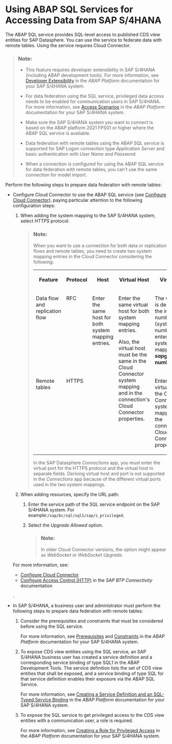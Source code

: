<!-- loio4d7474595a5b41bb986616262ff44a3a -->

# Using ABAP SQL Services for Accessing Data from SAP S/4HANA

The ABAP SQL service provides SQL-level access to published CDS view entities for SAP Datasphere. You can use the service to federate data with remote tables. Using the service requires Cloud Connector.

> ### Note:  
> -   This feature requires developer extensibility in SAP S/4HANA \(including ABAP development tools\). For more information, see [Developer Extensibility](https://help.sap.com/docs/ABAP_PLATFORM_NEW/b5670aaaa2364a29935f40b16499972d/155909e3569941e08831c78cf4c2d495.html) in the *ABAP Platform* documentation for your SAP S/4HANA system.
> 
> -   For data federation using the SQL service, privileged data access needs to be enabled for communication users in SAP S/4HANA. For more information, see [Access Scenarios](https://help.sap.com/docs/ABAP_PLATFORM_NEW/b5670aaaa2364a29935f40b16499972d/96368bd086ff4f79933b078a6cf7feaa.html) in the *ABAP Platform* documentation for your SAP S/4HANA system.
> 
> -   Make sure the SAP S/4HANA system you want to connect is based on the ABAP platform 2021 FPS01 or higher where the ABAP SQL service is available.
> 
> -   Data federation with remote tables using the ABAP SQL service is supported for SAP Logon connection type *Application Server* and basic authentication with *User Name and Password*.
> 
> -   When a connection is configured for using the ABAP SQL service for data federation with remote tables, you can't use the same connection for model import.



Perform the following steps to prepare data federation with remote tables:

-   Configure Cloud Connector to use the ABAP SQL service \(see [Configure Cloud Connector](configure-cloud-connector-f289920.md)\), paying particular attention to the following configuration steps:

    1.  When adding the system mapping to the SAP S/4HANA system, select *HTTPS* protocol.

        > ### Note:  
        > When you want to use a connection for both data or replication flows and remote tables, you need to create two system mapping entries in the Cloud Connector considering the following:
        > 
        > 
        > <table>
        > <tr>
        > <th valign="top">
        > 
        > Feature
        > 
        > </th>
        > <th valign="top">
        > 
        > Protocol
        > 
        > </th>
        > <th valign="top">
        > 
        > Host
        > 
        > </th>
        > <th valign="top">
        > 
        > Virtual Host
        > 
        > </th>
        > <th valign="top">
        > 
        > Virtual Port
        > 
        > </th>
        > </tr>
        > <tr>
        > <td valign="top">
        > 
        > Data flow and replication flow
        > 
        > </td>
        > <td valign="top">
        > 
        > RFC
        > 
        > </td>
        > <td valign="top" rowspan="2">
        > 
        > Enter the same host for both system mapping entries.
        > 
        > </td>
        > <td valign="top" rowspan="2">
        > 
        > Enter the same virtual host for both system mapping entries.
        > 
        > Also, the virtual host must be the same in the Cloud Connector system mapping and in the connection's Cloud Connector properties.
        > 
        > </td>
        > <td valign="top">
        > 
        > The virtual port is derived from the instance number \(system number\) entered in the system mapping: ***sapgw*<system number\>****.
        > 
        > </td>
        > </tr>
        > <tr>
        > <td valign="top">
        > 
        > Remote tables
        > 
        > </td>
        > <td valign="top">
        > 
        > HTTPS
        > 
        > </td>
        > <td valign="top">
        > 
        > Enter the same virtual port in the Cloud Connector system mapping and in the connection's Cloud Connector properties.
        > 
        > </td>
        > </tr>
        > </table>
        > 
        > In the SAP Datasphere *Connections* app, you must enter the virtual port for the HTTPS protocol and the virtual host in separate fields. Deriving virtual host and port is not supported in the *Connections* app because of the different virtual ports used in the two system mappings.

    2.  When adding resources, specify the URL path:
        1.  Enter the service path of the SQL service endpoint on the SAP S/4HANA system. For example:`/sap/bc/sql/sql1/sap/s_privileged`.

        2.  Select the *Upgrade Allowed* option.

            > ### Note:  
            > In older Cloud Connector versions, the option might appear as *WebSocket* or *WebSocket Upgrade*.



    For more information, see:

    -   [Configure Cloud Connector](configure-cloud-connector-f289920.md)
    -   [Configure Access Control \(HTTP\)](https://help.sap.com/docs/connectivity/sap-btp-connectivity-cf/configure-access-control-http) in the *SAP BTP Connectivity* documentation

    .

-   In SAP S/4HANA, a business user and administrator must perform the following steps to prepare data federation with remote tables:

    1.  Consider the prerequisites and constraints that must be considered before using the SQL service.

        For more information, see [Prerequisites](https://help.sap.com/docs/ABAP_PLATFORM_NEW/b5670aaaa2364a29935f40b16499972d/d71ed17fe0294eceb5e5327585cdfac1.html) and [Constraints](https://help.sap.com/docs/ABAP_PLATFORM_NEW/b5670aaaa2364a29935f40b16499972d/e5e007357a794a3dad1925ef6acfb6f1.html) in the *ABAP Platform* documentation for your SAP S/4HANA system.

    2.  To expose CDS view entities using the SQL service, an SAP S/4HANA business user has created a service definition and a corresponding service binding of type SQL1 in the ABAP Development Tools. The service definition lists the set of CDS view entities that shall be exposed, and a service binding of type SQL for that service definition enables their exposure via the ABAP SQL Service.

        For more information, see [Creating a Service Definition and an SQL-Typed Service Binding](https://help.sap.com/docs/ABAP_PLATFORM_NEW/b5670aaaa2364a29935f40b16499972d/c1cf6c9796ad4fecb893672fd91e660d.html) in the *ABAP Platform* documentation for your SAP S/4HANA system.

    3.  To expose the SQL service to get privileged access to the CDS view entities with a communication user, a role is required.

        For more information, see [Creating a Role for Privileged Access](https://help.sap.com/docs/ABAP_PLATFORM_NEW/b5670aaaa2364a29935f40b16499972d/f3945f142ca24afdb68896584257e428.html) in the *ABAP Platform* documentation for your SAP S/4HANA system.



